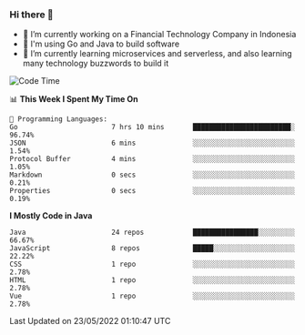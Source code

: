 ### Hi there 👋

<!--
**mazzama/mazzama** is a ✨ _special_ ✨ repository because its `README.md` (this file) appears on your GitHub profile.

Here are some ideas to get you started:

- 🔭 I’m currently working on ...
- 🌱 I’m currently learning ...
- 👯 I’m looking to collaborate on ...
- 🤔 I’m looking for help with ...
- 💬 Ask me about ...
- 📫 How to reach me: ...
- 😄 Pronouns: ...
- ⚡ Fun fact: ...
-->

- 🔭 I’m currently working on a Financial Technology Company in Indonesia
- :gun: I'm using Go and Java to build software
- 🌱 I’m currently learning microservices and serverless, and also learning many technology buzzwords to build it

<!--START_SECTION:waka-->
![Code Time](http://img.shields.io/badge/Code%20Time-0%20secs-blue)

📊 **This Week I Spent My Time On** 

```text
💬 Programming Languages: 
Go                       7 hrs 10 mins       ████████████████████████░   96.74% 
JSON                     6 mins              ░░░░░░░░░░░░░░░░░░░░░░░░░   1.54% 
Protocol Buffer          4 mins              ░░░░░░░░░░░░░░░░░░░░░░░░░   1.05% 
Markdown                 0 secs              ░░░░░░░░░░░░░░░░░░░░░░░░░   0.21% 
Properties               0 secs              ░░░░░░░░░░░░░░░░░░░░░░░░░   0.19%

```

**I Mostly Code in Java** 

```text
Java                     24 repos            ████████████████░░░░░░░░░   66.67% 
JavaScript               8 repos             █████░░░░░░░░░░░░░░░░░░░░   22.22% 
CSS                      1 repo              ░░░░░░░░░░░░░░░░░░░░░░░░░   2.78% 
HTML                     1 repo              ░░░░░░░░░░░░░░░░░░░░░░░░░   2.78% 
Vue                      1 repo              ░░░░░░░░░░░░░░░░░░░░░░░░░   2.78%

```



 Last Updated on 23/05/2022 01:10:47 UTC
<!--END_SECTION:waka-->
